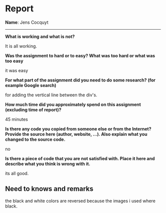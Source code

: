 # Report

**Name**: Jens Cocquyt

---

<!-- Fill out all the questions below by replacing the TODO comments. Do not remove the other markdown. Make sure to answer EACH question. -->

**What is working and what is not?**

It is all working.

**Was the assignment to hard or to easy? What was too hard or what was too easy**

it was easy

**For what part of the assignment did you need to do some research? (for example Google search)**

for adding the vertical line between the div's.

**How much time did you approximately spend on this assignment (excluding time of report)?**

 45 minutes

**Is there any code you copied from someone else or from the Internet? Provide the source here (author, website, ...). Also explain what you changed to the source code.**

no

**Is there a piece of code that you are not satisfied with. Place it here and describe what you think is wrong with it.**

its all good.

## Need to knows and remarks
the black and white colors are reversed because the images i used where black.

